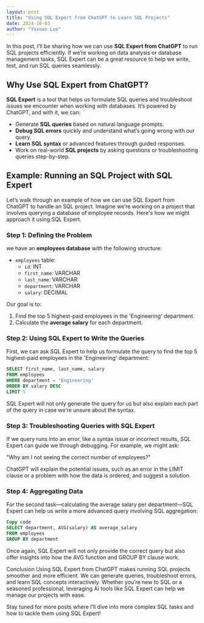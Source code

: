 ```yaml
---
layout: post
title: "Using SQL Expert from ChatGPT to Learn SQL Projects"
date: 2024-10-03
author: "Yuxuan Luo"
---
```


In this post, I’ll be sharing how we can use **SQL Expert from ChatGPT** to run SQL projects efficiently. If we’re working on data analysis or database management tasks, SQL Expert can be a great resource to help we write, test, and run SQL queries seamlessly.

## Why Use SQL Expert from ChatGPT?

**SQL Expert** is a tool that helps us formulate SQL queries and troubleshoot issues we encounter when working with databases. It’s powered by ChatGPT, and with it, we can:

- Generate **SQL queries** based on natural language prompts.
- **Debug SQL errors** quickly and understand what’s going wrong with our query.
- **Learn SQL syntax** or advanced features through guided responses.
- Work on real-world **SQL projects** by asking questions or troubleshooting queries step-by-step.

## Example: Running an SQL Project with SQL Expert

Let’s walk through an example of how we can use SQL Expert from ChatGPT to handle an SQL project. Imagine we’re working on a project that involves querying a database of employee records. Here's how we might approach it using SQL Expert.

### Step 1: Defining the Problem

we have an **employees database** with the following structure:

- `employees` table:
  - `id`: INT
  - `first_name`: VARCHAR
  - `last_name`: VARCHAR
  - `department`: VARCHAR
  - `salary`: DECIMAL

Our goal is to:

1. Find the top 5 highest-paid employees in the 'Engineering' department.
2. Calculate the **average salary** for each department.

### Step 2: Using SQL Expert to Write the Queries

First, we can ask SQL Expert to help us formulate the query to find the top 5 highest-paid employees in the 'Engineering' department:

```sql
SELECT first_name, last_name, salary
FROM employees
WHERE department = 'Engineering'
ORDER BY salary DESC
LIMIT 5
```
SQL Expert will not only generate the query for us but also explain each part of the query in case we’re unsure about the syntax.

### Step 3: Troubleshooting Queries with SQL Expert
If we query runs into an error, like a syntax issue or incorrect results, SQL Expert can guide we through debugging. For example, we might ask:

"Why am I not seeing the correct number of employees?"

ChatGPT will explain the potential issues, such as an error in the LIMIT clause or a problem with how the data is ordered, and suggest a solution.

### Step 4: Aggregating Data
For the second task—calculating the average salary per department—SQL Expert can help us write a more advanced query involving SQL aggregation:

```sql
Copy code
SELECT department, AVG(salary) AS average_salary
FROM employees
GROUP BY department
```
Once again, SQL Expert will not only provide the correct query but also offer insights into how the AVG function and GROUP BY clause work.

Conclusion
Using SQL Expert from ChatGPT makes running SQL projects smoother and more efficient. We can generate queries, troubleshoot errors, and learn SQL concepts interactively. Whether you’re new to SQL or a seasoned professional, leveraging AI tools like SQL Expert can help we manage our projects with ease.

Stay tuned for more posts where I’ll dive into more complex SQL tasks and how to tackle them using SQL Expert!
